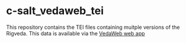 # c-salt_vedaweb_tei

This repository contains the TEI files containing muitple versions of the Rigveda.
This data is available via the [VedaWeb web app](https://vedaweb.uni-koeln.de/rigveda)
